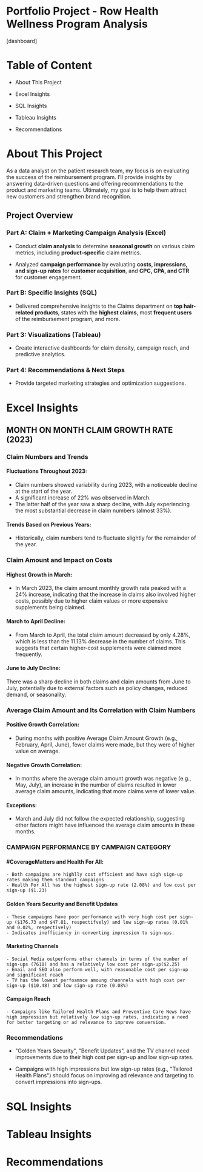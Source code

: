 # Portfolio Project - Row Health Wellness Program Analysis

  

[dashboard]

  

# Table of Content

  

- About This Project

- Excel Insights

- SQL Insights

- Tableau Insights

- Recommendations

  

# About This Project

  

As a data analyst on the patient research team, my focus is on evaluating the success of the reimbursement program. I’ll provide insights by answering data-driven questions and offering recommendations to the product and marketing teams. Ultimately, my goal is to help them attract new customers and strengthen brand recognition.

  

## Project Overview

  

### Part A: Claim + Marketing Campaign Analysis (Excel)

- Conduct **claim analysis** to determine **seasonal growth** on various claim metrics, including **product-specific** claim metrics.

- Analyzed **campaign performance** by evaluating **costs, impressions, and sign-up rates** for **customer acquisition**, and **CPC, CPA, and CTR** for customer engagement.

  

### Part B: Specific Insights (SQL)

  

- Delivered comprehensive insights to the Claims department on **top hair-related products**, states with the **highest claims**, most **frequent users** of the reimbursement program, and more.

  

### Part 3: Visualizations (Tableau)

  

- Create interactive dashboards for claim density, campaign reach, and predictive analytics.

  

### Part 4: Recommendations & Next Steps

  

- Provide targeted marketing strategies and optimization suggestions.

  

# Excel Insights

## MONTH ON MONTH CLAIM GROWTH RATE (2023)

### Claim Numbers and Trends

#### Fluctuations Throughout 2023:

- Claim numbers showed variability during 2023, with a noticeable decline at the start of the year.
- A significant increase of 22% was observed in March.
- The latter half of the year saw a sharp decline, with July experiencing the most substantial decrease in claim numbers (almost 33%).

#### Trends Based on Previous Years:

- Historically, claim numbers tend to fluctuate slightly for the remainder of the year.


### Claim Amount and Impact on Costs

#### Highest Growth in March:

- In March 2023, the claim amount monthly growth rate peaked with a 24% increase, indicating that the increase in claims also involved higher costs, possibly due to higher claim values or more expensive supplements being claimed.

#### March to April Decline:

- From March to April, the total claim amount decreased by only 4.28%, which is less than the 11.13% decrease in the number of claims. This suggests that certain higher-cost 
supplements were claimed more frequently.

#### June to July Decline:

There was a sharp decline in both claims and claim amounts from June to July, potentially due to external factors such as policy changes, reduced demand, or seasonality.

### Average Claim Amount and Its Correlation with Claim Numbers

#### Positive Growth Correlation:

- During months with positive Average Claim Amount Growth (e.g., February, April, June), fewer claims were made, but they were of higher value on average.

#### Negative Growth Correlation:

- In months where the average claim amount growth was negative (e.g., May, July), an increase in the number of claims resulted in lower average claim amounts, indicating that more claims were of lower value.

#### Exceptions:

- March and July did not follow the expected relationship, suggesting other factors might have influenced the average claim amounts in these months.

### CAMPAIGN PERFORMANCE BY CAMPAIGN CATEGORY 

#### #CoverageMatters and Health For All:
    - Both campaigns are highlly cost efficient and have sigh sign-up rates making them standout campaigns
    - Health For All has the highest sign-up rate (2.08%) and low cost per sign-up ($1.23)

#### Golden Years Security and Benefit Updates
    - These campaigns have poor performance with very high cost per sign-up ($176.73 and $47.81, respectifvely) and low sign-up rates (0.01% and 0.02%, respectively)
    - Indicates inefficiency in converting impression to sign-ups.

#### Marketing Channels
    - Social Media outperforms other channels in terms of the number of sign-ups (7610) and has a relatively low cost per sign-up($2.25)
    - Email and SEO also perform well, with reasonable cost per sign-up and significant reach
    - TV has the lowest perfoamnce amoung channnels with high cost per sign-up ($10.48) and low sign-up rate (0.08%)

#### Campaign Reach
    - Campaigns like Tailored Health Plans and Preventive Care News have high impression but relatively low sign-up rates, indicating a need for better targeting or ad relevance to improve conversion.

### Recommendations

- "Golden Years Security", "Benefit Updates", and the TV channel need improvements due to their high cost per sign-up and low sign-up rates.

- Campaigns with high impressions but low sign-up rates (e.g., "Tailored Health Plans") should focus on improving ad relevance and targeting to convert impressions into sign-ups.
  

# SQL Insights

# Tableau Insights

# Recommendations
